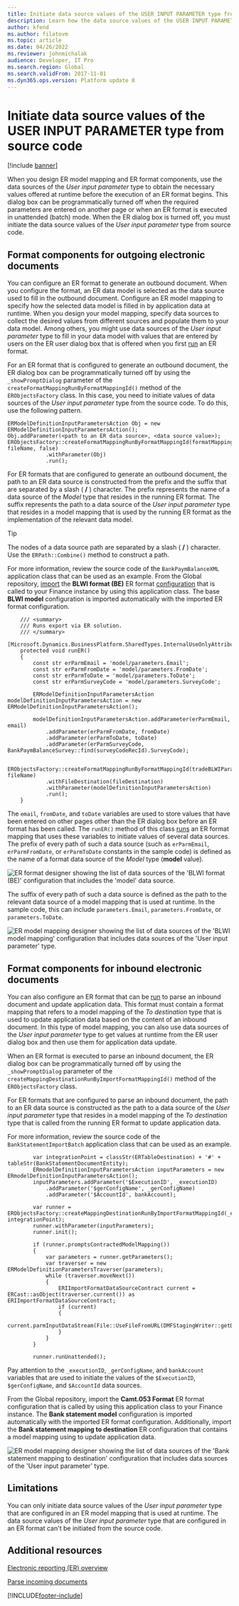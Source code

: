 ```yaml
---
title: Initiate data source values of the USER INPUT PARAMETER type from source code
description: Learn how the data source values of the USER INPUT PARAMETER type can be initiated from source code, including various format components.
author: kfend
ms.author: filatovm
ms.topic: article
ms.date: 04/26/2022
ms.reviewer: johnmichalak
audience: Developer, IT Pro
ms.search.region: Global
ms.search.validFrom: 2017-11-01
ms.dyn365.ops.version: Platform update 8
---
```


# Initiate data source values of the USER INPUT PARAMETER type from source code

[!include [banner](../includes/banner.md)]

When you design ER model mapping and ER format components, use the data sources of the *User input parameter* type to obtain the necessary values offered at runtime before the execution of an ER format begins. This dialog box can be programmatically turned off when the required parameters are entered on another page or when an ER format is executed in unattended (batch) mode. When the ER dialog box is turned off, you must initiate the data source values of the *User input parameter* type from source code.

## Format components for outgoing electronic documents

You can configure an ER format to generate an outbound document. When you configure the format, an ER data model is selected as the data source used to fill in the outbound document. Configure an ER model mapping to specify how the selected data model is filled in by application data at runtime. When you design your model mapping, specify data sources to collect the desired values from different sources and populate them to your data model. Among others, you might use data sources of the *User input parameter* type to fill in your data model with values that are entered by users on the ER user dialog box that is offered when you first [run](er-apis-app73.md#code-to-run-a-format-mapping-for-data-export) an ER format. 

For an ER format that is configured to generate an outbound document, the ER dialog box can be programmatically turned off by using the `_showPromptDialog` parameter of the `createFormatMappingRunByFormatMappingId()` method of the `ERObjectsFactory` class. In this case, you need to initiate values of data sources of the *User input parameter* type from the source code. To do this, use the following pattern.

```xpp
ERModelDefinitionInputParametersAction Obj = new ERModelDefinitionInputParametersAction();
Obj.addParameter(<path to an ER data source>, <data source value>);
ERObjectsFactory::createFormatMappingRunByFormatMappingId(formatMappingID, fileName, false)
            .withParameter(Obj)
            .run();
```

For ER formats that are configured to generate an outbound document, the path to an ER data source is constructed from the prefix and the suffix that are separated by a slash ( **/** ) character. The prefix represents the name of a data source of the *Model* type that resides in the running ER format. The suffix represents the path to a data source of the *User input parameter* type that resides in a model mapping that is used by the running ER format as the implementation of the relevant data model.

> [!TIP]
> The nodes of a data source path are separated by a slash ( **/** ) character. Use the `ERPath::Combine()` method to construct a path.

For more information, review the source code of the `BankPaymBalanceXML` application class that can be used as an example. From the Global repository, [import](er-download-configurations-global-repo.md) the **BLWI format (BE)** ER format [configuration](general-electronic-reporting.md#Configuration) that is called  to your Finance instance by using this application class. The base **BLWI model** configuration is imported automatically with the imported ER format configuration.

```x++
    /// <summary>
    /// Runs export via ER solution.
    /// </summary>
    [Microsoft.Dynamics.BusinessPlatform.SharedTypes.InternalUseOnlyAttribute]
    protected void runER()
    {
        const str erParmEmail = 'model/parameters.Email';
        const str erParmFromDate = 'model/parameters.FromDate';
        const str erParmToDate = 'model/parameters.ToDate';
        const str erParmSurveyCode = 'model/parameters.SurveyCode';

        ERModelDefinitionInputParametersAction modelDefinitionInputParametersAction = new ERModelDefinitionInputParametersAction();

        modelDefinitionInputParametersAction.addParameter(erParmEmail, email)
            .addParameter(erParmFromDate, fromDate)
            .addParameter(erParmToDate, toDate)
            .addParameter(erParmSurveyCode, BankPaymBalanceSurvey::find(surveyCodeRecId).SurveyCode);

        ERObjectsFactory::createFormatMappingRunByFormatMappingId(tradeBLWIParameters.ERFormatMappingID, fileName)
            .withFileDestination(fileDestination)
            .withParameter(modelDefinitionInputParametersAction)
            .run();
    }
```

The `email`, `fromDate`, and `toDate` variables are used to store values that have been entered on other pages other than the ER dialog box before an ER format has been called. The `runER()` method of this class [runs](er-apis-app73.md#code-to-run-a-format-mapping-for-data-export) an ER format mapping that uses these variables to initiate values of several data sources. The prefix of every path of such a data source (such as `erParmEmail`, `erParmFromDate`, or `erParmToDate` constants in the sample code) is defined as the name of a format data source of the *Model* type (**model** value).

![ER format designer showing the list of data sources of the 'BLWI format (BE)' configuration that includes the 'model' data source.](./media/er-initiate-uip-data-source-value-from-source-code-1.png)

The suffix of every path of such a data source is defined as the path to the relevant data source of a model mapping that is used at runtime. In the sample code, this can include `parameters.Email`, `parameters.FromDate`, or `parameters.ToDate`.

![ER model mapping designer showing the list of data sources of the 'BLWI model mapping' configuration that includes data sources of the 'User input parameter' type.](./media/er-initiate-uip-data-source-value-from-source-code-2.png)

## Format components for inbound electronic documents

You can also configure an ER format that can be [run](er-apis-app73.md#code-to-run-a-format-mapping-for-data-import) to parse an inbound document and update application data. This format must contain a format mapping that refers to a model mapping of the *To destination* type that is used to update application data based on the content of an inbound document. In this type of model mapping, you can also use data sources of the *User input parameter* type to get values at runtime from the ER user dialog box and then use them for application data update.

When an ER format is executed to parse an inbound document, the ER dialog box can be programmatically turned off by using the `_showPromptDialog` parameter of the `createMappingDestinationRunByImportFormatMappingId()` method of the `ERObjectsFactory` class.

For ER formats that are configured to parse an inbound document, the path to an ER data source is constructed as the path to a data source of the *User input parameter* type that resides in a model mapping of the *To destination* type that is called from the running ER format to update application data.

For more information, review the source code of the `BankStatementImportBatch` application class that can be used as an example.

```xpp
        var integrationPoint = classStr(ERTableDestination) + '#' + tableStr(BankStatementDocumentEntity);
        ERmodelDefinitionInputParametersAction inputParameters = new ERmodelDefinitionInputParametersAction();
        inputParameters.addParameter('$ExecutionID', _executionID)
            .addParameter('$gerConfigName', _gerConfigName)
            .addParameter('$AccountId', bankAccount);

        var runner = ERObjectsFactory::createMappingDestinationRunByImportFormatMappingId(_erModelMappingId, integrationPoint);
        runner.withParameter(inputParameters);
        runner.init();
        
        if (runner.promptsContractedModelMapping())
        {
            var parameters = runner.getParameters();
            var traverser = new ERModelDefinitionParametersTraverser(parameters);
            while (traverser.moveNext())
            {
                ERIImportFormatDataSourceContract current = ERCast::asObject(traverser.current()) as ERIImportFormatDataSourceContract;
                if (current)
                {
                    current.parmInputDataStream(File::UseFileFromURL(DMFStagingWriter::getDownloadURLFromFileId(_uploadedStatement)));
                }
            }
        }

        runner.runUnattended();
```

Pay attention to the `_executionID`, `_gerConfigName`, and `bankAccount` variables that are used to initiate the values of the `$ExecutionID`, `$gerConfigName`, and `$AccountId` data sources.

From the Global repository, import the **Camt.053 Format** ER format configuration that is called by using this application class to your Finance instance. The **Bank statement model** configuration is imported automatically with the imported ER format configuration. Additionally, import the **Bank statement mapping to destination** ER configuration that contains a model mapping using to update application data.

![ER model mapping designer showing the list of data sources of the 'Bank statement mapping to destination' configuration that includes data sources of the 'User input parameter' type.](./media/er-initiate-uip-data-source-value-from-source-code-3.png)

## Limitations
You can only initiate data source values of the *User input parameter* type that are configured in an ER model mapping that is used at runtime. The data source values of the *User input parameter* type that are configured in an ER format can't be initiated from the source code.

## Additional resources

[Electronic reporting (ER) overview](general-electronic-reporting.md)

[Parse incoming documents](er-parse-incoming-documents.md)


[!INCLUDE[footer-include](../../../includes/footer-banner.md)]
